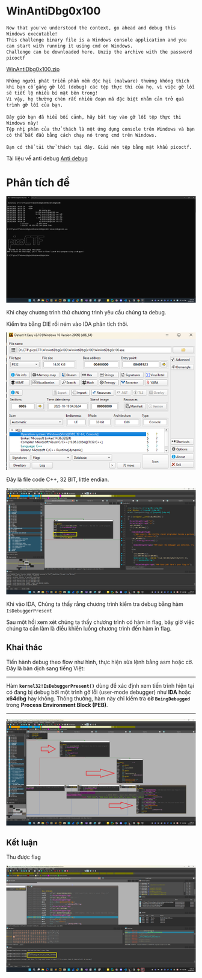 # WinAntiDbg0x100

```This challenge will introduce you to 'Anti-Debugging.' Malware developers don't like it when you attempt to debug their executable files because debugging these files reveals many of their secrets! That's why, they include a lot of code logic specifically designed to interfere with your debugging process.
Now that you've understood the context, go ahead and debug this Windows executable!
This challenge binary file is a Windows console application and you can start with running it using cmd on Windows.
Challenge can be downloaded here. Unzip the archive with the password picoctf
````

[WinAntiDbg0x100.zip](./WinAntiDbg0x100.zip)

```Thử thách này sẽ giới thiệu cho bạn về "Chống gỡ lỗi" (Anti-Debugging).
Những người phát triển phần mềm độc hại (malware) thường không thích khi bạn cố gắng gỡ lỗi (debug) các tệp thực thi của họ, vì việc gỡ lỗi sẽ tiết lộ nhiều bí mật bên trong!
Vì vậy, họ thường chèn rất nhiều đoạn mã đặc biệt nhằm cản trở quá trình gỡ lỗi của bạn.

Bây giờ bạn đã hiểu bối cảnh, hãy bắt tay vào gỡ lỗi tệp thực thi Windows này!
Tệp nhị phân của thử thách là một ứng dụng console trên Windows và bạn có thể bắt đầu bằng cách chạy nó trong cmd trên Windows.

Bạn có thể tải thử thách tại đây. Giải nén tệp bằng mật khẩu picoctf.
```

Tài liệu về anti debug [Anti debug](https://anti-debug.checkpoint.com/)

# Phân tích đề

![alt text](./image0.png)

Khi chạy chương trình thử chương trình yêu cầu chúng ta debug.

Kiểm tra bằng DIE rồi ném vào IDA phân tích thôi.


![alt text](./image1.png)

Đây là file code C++, 32 BIT, little endian.

![alt text](./image2.png)

Khi vào IDA, Chúng ta thấy rằng chương trình kiểm tra debug bằng hàm ```IsDebuggerPresent```

Sau một hồi xem xét chúng ta thấy chương trình có hàm in flag, bây giờ việc chúng ta cần làm là điều khiển luồng chương trình đến hàm in flag.

## Khai thác

Tiến hành debug theo flow như hình, thực hiện sửa lệnh bằng asm hoặc cờ.
Đây là bản dịch sang tiếng Việt:

---

Hàm **`kernel32!IsDebuggerPresent()`** dùng để xác định xem tiến trình hiện tại có đang bị debug bởi một trình gỡ lỗi (user-mode debugger) như **IDA** hoặc **x64dbg** hay không.
Thông thường, hàm này chỉ kiểm tra **cờ `BeingDebugged`** trong **Process Environment Block (PEB)**.

---



![alt text](./image4.png)

## Kết luận

Thu được flag

![alt text](./image5.png)
